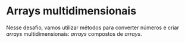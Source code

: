 # Arrays multidimensionais

Nesse desafio, vamos utilizar métodos para converter números e criar *arrays*
multidimensionais: *arrays* compostos de *arrays*.
